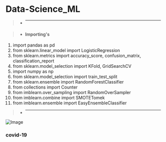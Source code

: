# Data-Science_ML


> - _______________________________________________________________________________________________________________________________________________________________________________

> - #### Importing's 

1. import pandas as pd
2. from sklearn.linear_model import LogisticRegression
3. from sklearn.metrics import accuracy_score, confusion_matrix, classification_report
4. from sklearn.model_selection import KFold, GridSearchCV
5. import numpy as np 
6. from sklearn.model_selection import train_test_split
7. from sklearn.ensemble import RandomForestClassifier
8. from collections import Counter
9. from imblearn.over_sampling import RandomOverSampler
10. from imblearn.combine import SMOTETomek
11. from imblearn.ensemble import EasyEnsembleClassifier

> - ____________________________________________________________________________________________________________________________________________________________________________



![Image](https://camo.githubusercontent.com/8d2da79276d6feb6ba5cc87da894fca8a98b1a5a/68747470733a2f2f696d2e657a6769662e636f6d2f746d702f657a6769662d312d3932666161383539616366342e676966)
### covid-19
